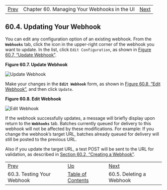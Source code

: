 |     |     |     |
| --- | --- | --- |
| [Prev](web-ui.webhooks.test)  | Chapter 60. Managing Your Webhooks in the UI |  [Next](web-ui.webhooks.delete) |

## 60.4. Updating Your Webhook

You can edit any configuration option of an existing webhook. From the **`Webhooks`** tab, click the icon in the upper-right corner of the webhook you want to update. In the list, click `Edit Configuration`, as shown in [Figure 60.7, “Update Webhook”](web-ui.webhooks.update#figure_update_webhook "Figure 60.7. Update Webhook").

<a name="figure_update_webhook"></a>

**Figure 60.7. Update Webhook**

![Update Webhook](/momentum/web-momo4/images/update_webhook.png)

Make your changes in the **`Edit Webhook`** form, as shown in [Figure 60.8, “Edit Webhook”](web-ui.webhooks.update#figure_edit_webhook "Figure 60.8. Edit Webhook"), and then click `Update`.

<a name="figure_edit_webhook"></a>

**Figure 60.8. Edit Webhook**

![Edit Webhook](/momentum/web-momo4/images/edit_webhook.png)

If the webhook successfully updates, a message will briefly display upon return to the **`Webhooks`** tab. Batches currently queued for delivery to this webhook will not be affected by these modifications. For example: If you change the webhook’s target URL, batches already queued for delivery will still be posted to the previous URL.

Also if you update the target URL, a test POST will be sent to the URL for validation, as described in [Section 60.2, “Creating a Webhook”](web-ui.webhooks.create "60.2. Creating a Webhook").

|     |     |     |
| --- | --- | --- |
| [Prev](web-ui.webhooks.test)  | [Up](web-ui.webhooks) |  [Next](web-ui.webhooks.delete) |
| 60.3. Testing Your Webhook  | [Table of Contents](index) |  60.5. Deleting a Webhook |

